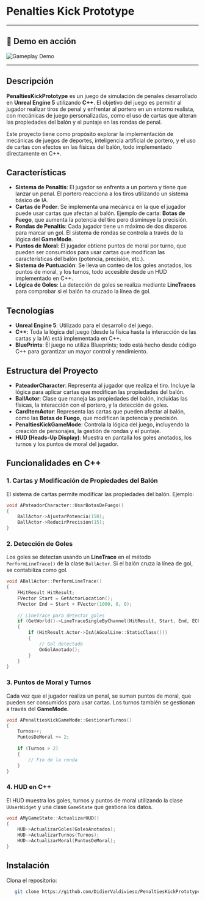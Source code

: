# Penalties Kick Prototype

---

## 🔄 Demo en acción

![Gameplay Demo](PenaltiesKickPrototype.gif)

---

## Descripción

**PenaltiesKickPrototype** es un juego de simulación de penales desarrollado en **Unreal Engine 5** utilizando **C++**. El objetivo del juego es permitir al jugador realizar tiros de penal y enfrentar al portero en un entorno realista, con mecánicas de juego personalizadas, como el uso de cartas que alteran las propiedades del balón y el puntaje en las rondas de penal.

Este proyecto tiene como propósito explorar la implementación de mecánicas de juegos de deportes, inteligencia artificial de portero, y el uso de cartas con efectos en las físicas del balón, todo implementado directamente en C++.

## Características

- **Sistema de Penaltis**: El jugador se enfrenta a un portero y tiene que lanzar un penal. El portero reacciona a los tiros utilizando un sistema básico de IA.
- **Cartas de Poder**: Se implementa una mecánica en la que el jugador puede usar cartas que afectan al balón. Ejemplo de carta: **Botas de Fuego**, que aumenta la potencia del tiro pero disminuye la precisión.
- **Rondas de Penaltis**: Cada jugador tiene un máximo de dos disparos para marcar un gol. El sistema de rondas se controla a través de la lógica del **GameMode**.
- **Puntos de Moral**: El jugador obtiene puntos de moral por turno, que pueden ser consumidos para usar cartas que modifican las características del balón (potencia, precisión, etc.).
- **Sistema de Puntuación**: Se lleva un conteo de los goles anotados, los puntos de moral, y los turnos, todo accesible desde un HUD implementado en C++.
- **Lógica de Goles**: La detección de goles se realiza mediante **LineTraces** para comprobar si el balón ha cruzado la línea de gol.
  
## Tecnologías

- **Unreal Engine 5**: Utilizado para el desarrollo del juego.
- **C++**: Toda la lógica del juego (desde la física hasta la interacción de las cartas y la IA) está implementada en C++.
- **BluePrints**: El juego no utiliza Blueprints; todo está hecho desde código C++ para garantizar un mayor control y rendimiento.

## Estructura del Proyecto

- **PateadorCharacter**: Representa al jugador que realiza el tiro. Incluye la lógica para aplicar cartas que modifican las propiedades del balón.
- **BallActor**: Clase que maneja las propiedades del balón, incluidas las físicas, la interacción con el portero, y la detección de goles.
- **CardItemActor**: Representa las cartas que pueden afectar al balón, como las **Botas de Fuego**, que modifican la potencia y precisión.
- **PenaltiesKickGameMode**: Controla la lógica del juego, incluyendo la creación de personajes, la gestión de rondas y el puntaje.
- **HUD (Heads-Up Display)**: Muestra en pantalla los goles anotados, los turnos y los puntos de moral del jugador.

## Funcionalidades en C++

### 1. **Cartas y Modificación de Propiedades del Balón**
El sistema de cartas permite modificar las propiedades del balón. Ejemplo:

```cpp
void APateadorCharacter::UsarBotasDeFuego()
{
    BallActor->AjustarPotencia(150);
    BallActor->ReducirPrecision(15);
}
```
### 2. **Detección de Goles**
Los goles se detectan usando un **LineTrace** en el método `PerformLineTrace()` de la clase `BallActor`. Si el balón cruza la línea de gol, se contabiliza como gol.

```cpp
void ABallActor::PerformLineTrace()
{
    FHitResult HitResult;
    FVector Start = GetActorLocation();
    FVector End = Start + FVector(1000, 0, 0);
    
    // LineTrace para detectar goles
    if (GetWorld()->LineTraceSingleByChannel(HitResult, Start, End, ECC_Visibility))
    {
        if (HitResult.Actor->IsA(AGoalLine::StaticClass()))
        {
            // Gol detectado
            OnGolAnotado();
        }
    }
}
```
### 3. **Puntos de Moral y Turnos**
Cada vez que el jugador realiza un penal, se suman puntos de moral, que pueden ser consumidos para usar cartas. Los turnos también se gestionan a través del **GameMode**.

```cpp
void APenaltiesKickGameMode::GestionarTurnos()
{
    Turnos++;
    PuntosDeMoral += 2;
    
    if (Turnos > 2)
    {
        // Fin de la ronda
    }
}
```
### 4. **HUD en C++**
El HUD muestra los goles, turnos y puntos de moral utilizando la clase `UUserWidget` y una clase `GameState` que gestiona los datos.

```cpp
void AMyGameState::ActualizarHUD()
{
    HUD->ActualizarGoles(GolesAnotados);
    HUD->ActualizarTurnos(Turnos);
    HUD->ActualizarMoral(PuntosDeMoral);
}
```
## Instalación

Clona el repositorio:

```bash
   git clone https://github.com/DidierValdivieso/PenaltiesKickPrototype.git
```

